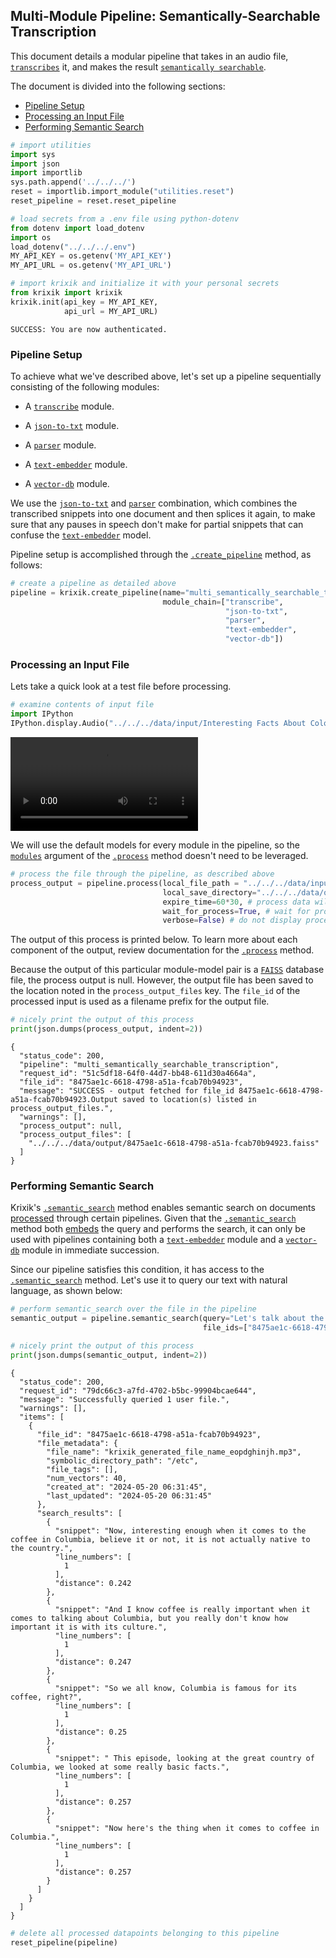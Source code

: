 ## Multi-Module Pipeline: Semantically-Searchable Transcription

This document details a modular pipeline that takes in an audio file, [`transcribes`](../../modules/ai_model_modules/transcribe_module.md) it, and makes the result [`semantically searchable`](../../system/search_methods/semantic_search_method.md).

The document is divided into the following sections:

- [Pipeline Setup](#pipeline-setup)
- [Processing an Input File](#processing-an-input-file)
- [Performing Semantic Search](#performing-semantic-search)


```python
# import utilities
import sys 
import json
import importlib
sys.path.append('../../../')
reset = importlib.import_module("utilities.reset")
reset_pipeline = reset.reset_pipeline

# load secrets from a .env file using python-dotenv
from dotenv import load_dotenv
import os
load_dotenv("../../../.env")
MY_API_KEY = os.getenv('MY_API_KEY')
MY_API_URL = os.getenv('MY_API_URL')

# import krixik and initialize it with your personal secrets
from krixik import krixik
krixik.init(api_key = MY_API_KEY, 
            api_url = MY_API_URL)
```

    SUCCESS: You are now authenticated.


### Pipeline Setup

To achieve what we've described above, let's set up a pipeline sequentially consisting of the following modules:

- A [`transcribe`](../../modules/ai_model_modules/transcribe_module.md) module.

- A [`json-to-txt`](../../modules/support_function_modules/json-to-txt_module.md) module.

- A [`parser`](../../modules/ai_model_modules/parser_module.md) module.

- A [`text-embedder`](../../modules/ai_model_modules/text-embedder_module.md) module.

- A [`vector-db`](../../modules/database_modules/vector-db_module.md) module.

We use the [`json-to-txt`](../../modules/support_function_modules/json-to-txt_module.md) and [`parser`](../../modules/ai_model_modules/parser_module.md) combination, which combines the transcribed snippets into one document and then splices it again, to make sure that any pauses in speech don't make for partial snippets that can confuse the [`text-embedder`](../../modules/ai_model_modules/text-embedder_module.md) model.

Pipeline setup is accomplished through the [`.create_pipeline`](../../system/pipeline_creation/create_pipeline.md) method, as follows:


```python
# create a pipeline as detailed above
pipeline = krixik.create_pipeline(name="multi_semantically_searchable_transcription",
                                  module_chain=["transcribe",
                                                "json-to-txt",
                                                "parser",
                                                "text-embedder",
                                                "vector-db"])
```

### Processing an Input File

Lets take a quick look at a test file before processing.


```python
# examine contents of input file
import IPython
IPython.display.Audio("../../../data/input/Interesting Facts About Colombia.mp3")
```




<video src="../../../data/input/Interesting Facts About Colombia.mp4" controls  >
      Your browser does not support the <code>video</code> element.
    </video>



We will use the default models for every module in the pipeline, so the [`modules`](../../system/parameters_processing_files_through_pipelines/process_method.md#selecting-models-via-the-modules-argument) argument of the [`.process`](../../system/parameters_processing_files_through_pipelines/process_method.md) method doesn't need to be leveraged.


```python
# process the file through the pipeline, as described above
process_output = pipeline.process(local_file_path = "../../../data/input/Interesting Facts About Colombia.mp3", # the initial local filepath where the input file is stored
                                  local_save_directory="../../../data/output", # the local directory that the output file will be saved to
                                  expire_time=60*30, # process data will be deleted from the Krixik system in 30 minutes
                                  wait_for_process=True, # wait for process to complete before returning IDE control to user
                                  verbose=False) # do not display process update printouts upon running code
```

The output of this process is printed below. To learn more about each component of the output, review documentation for the [`.process`](../../system/parameters_processing_files_through_pipelines/process_method.md) method.

Because the output of this particular module-model pair is a [`FAISS`](https://github.com/facebookresearch/faiss) database file, the process output is null. However, the output file has been saved to the location noted in the `process_output_files` key.  The `file_id` of the processed input is used as a filename prefix for the output file.


```python
# nicely print the output of this process
print(json.dumps(process_output, indent=2))
```

    {
      "status_code": 200,
      "pipeline": "multi_semantically_searchable_transcription",
      "request_id": "51c5df18-64f0-44d7-bb48-611d30a4664a",
      "file_id": "8475ae1c-6618-4798-a51a-fcab70b94923",
      "message": "SUCCESS - output fetched for file_id 8475ae1c-6618-4798-a51a-fcab70b94923.Output saved to location(s) listed in process_output_files.",
      "warnings": [],
      "process_output": null,
      "process_output_files": [
        "../../../data/output/8475ae1c-6618-4798-a51a-fcab70b94923.faiss"
      ]
    }


### Performing Semantic Search

Krixik's [`.semantic_search`](../../system/search_methods/semantic_search_method.md) method enables semantic search on documents [processed](../../system/parameters_processing_files_through_pipelines/process_method.md) through certain pipelines. Given that the [`.semantic_search`](../../system/search_methods/semantic_search_method.md) method both [embeds](../../modules/ai_model_modules/text-embedder_module.md) the query and performs the search, it can only be used with pipelines containing both a [`text-embedder`](../../modules/ai_model_modules/text-embedder_module.md) module and a [`vector-db`](../../modules/database_modules/vector-db_module.md) module in immediate succession.

Since our pipeline satisfies this condition, it has access to the [`.semantic_search`](../../system/search_methods/semantic_search_method.md) method. Let's use it to query our text with natural language, as shown below:


```python
# perform semantic_search over the file in the pipeline
semantic_output = pipeline.semantic_search(query="Let's talk about the country of Colombia", 
                                           file_ids=["8475ae1c-6618-4798-a51a-fcab70b94923"])

# nicely print the output of this process
print(json.dumps(semantic_output, indent=2))
```

    {
      "status_code": 200,
      "request_id": "79dc66c3-a7fd-4702-b5bc-99904bcae644",
      "message": "Successfully queried 1 user file.",
      "warnings": [],
      "items": [
        {
          "file_id": "8475ae1c-6618-4798-a51a-fcab70b94923",
          "file_metadata": {
            "file_name": "krixik_generated_file_name_eopdghinjh.mp3",
            "symbolic_directory_path": "/etc",
            "file_tags": [],
            "num_vectors": 40,
            "created_at": "2024-05-20 06:31:45",
            "last_updated": "2024-05-20 06:31:45"
          },
          "search_results": [
            {
              "snippet": "Now, interesting enough when it comes to the coffee in Columbia, believe it or not, it is not actually native to the country.",
              "line_numbers": [
                1
              ],
              "distance": 0.242
            },
            {
              "snippet": "And I know coffee is really important when it comes to talking about Columbia, but you really don't know how important it is with its culture.",
              "line_numbers": [
                1
              ],
              "distance": 0.247
            },
            {
              "snippet": "So we all know, Columbia is famous for its coffee, right?",
              "line_numbers": [
                1
              ],
              "distance": 0.25
            },
            {
              "snippet": " This episode, looking at the great country of Columbia, we looked at some really basic facts.",
              "line_numbers": [
                1
              ],
              "distance": 0.257
            },
            {
              "snippet": "Now here's the thing when it comes to coffee in Columbia.",
              "line_numbers": [
                1
              ],
              "distance": 0.257
            }
          ]
        }
      ]
    }



```python
# delete all processed datapoints belonging to this pipeline
reset_pipeline(pipeline)
```
